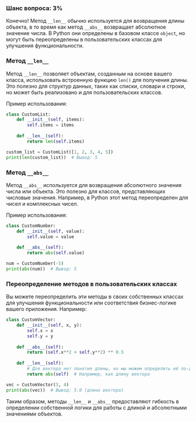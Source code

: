 ### Шанс вопроса: 3%

Конечно! Метод `__len__` обычно используется для возвращения длины объекта, в то время как метод `__abs__` возвращает абсолютное значение числа. В Python они определены в базовом классе `object`, но могут быть переопределены в пользовательских классах для улучшения функциональности.

### Метод `__len__`
Метод `__len__` позволяет объектам, созданным на основе вашего класса, использовать встроенную функцию `len()` для получения длины. Это полезно для структур данных, таких как списки, словари и строки, но может быть реализовано и для пользовательских классов.

Пример использования:
```python
class CustomList:
    def __init__(self, items):
        self.items = items
    
    def __len__(self):
        return len(self.items)

custom_list = CustomList([1, 2, 3, 4, 5])
print(len(custom_list))  # Вывод: 5
```

### Метод `__abs__`
Метод `__abs__` используется для возвращения абсолютного значения числа или объекта. Это полезно для классов, представляющих числовые значения. Например, в Python этот метод переопределен для чисел и комплексных чисел.

Пример использования:
```python
class CustomNumber:
    def __init__(self, value):
        self.value = value
    
    def __abs__(self):
        return abs(self.value)

num = CustomNumber(-5)
print(abs(num))  # Вывод: 5
```

### Переопределение методов в пользовательских классах
Вы можете переопределить эти методы в своих собственных классах для улучшения функциональности или соответствия бизнес-логике вашего приложения. Например:

```python
class CustomVector:
    def __init__(self, x, y):
        self.x = x
        self.y = y
    
    def __abs__(self):
        return (self.x**2 + self.y**2) ** 0.5
    
    def __len__(self):
        # Для вектора нет понятия длины, но мы можем определить её по-другому
        return abs(self)  # Например, как длину вектора

vec = CustomVector(3, 4)
print(abs(vec))  # Вывод: 5.0 (длина вектора)
```

Таким образом, методы `__len__` и `__abs__` предоставляют гибкость в определении собственной логики для работы с длиной и абсолютными значениями объектов.